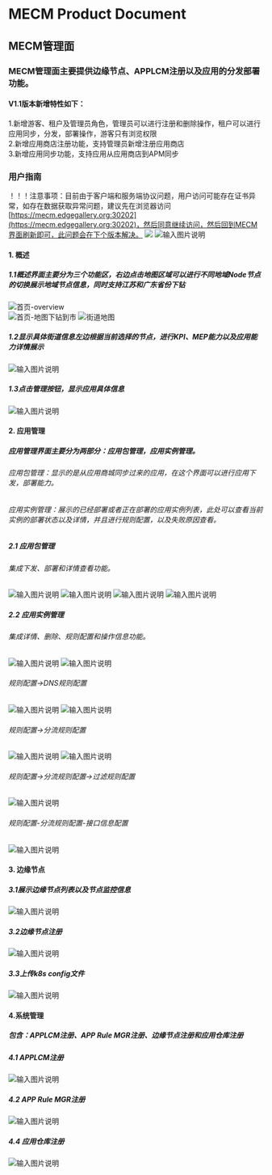 MECM Product Document
=====================


## MECM管理面
### MECM管理面主要提供边缘节点、APPLCM注册以及应用的分发部署功能。  
#### V1.1版本新增特性如下：
1.新增游客、租户及管理员角色，管理员可以进行注册和删除操作，租户可以进行应用同步，分发，部署操作，游客只有浏览权限  
2.新增应用商店注册功能，支持管理员新增注册应用商店  
3.新增应用同步功能，支持应用从应用商店到APM同步  

### 用户指南 
！！！注意事项：目前由于客户端和服务端协议问题，用户访问可能存在证书异常，如存在数据获取异常问题，建议先在浏览器访问[https://mecm.edgegallery.org:30202](https://mecm.edgegallery.org:30202)，然后同意继续访问，然后回到MECM界面刷新即可，此问题会在下个版本解决。
![](/uploads/images/2021/mecm/1.png) 
![输入图片说明](/uploads/images/2021/mecm/2.png) 

#### 1. 概述  
##### 1.1概述界面主要分为三个功能区，右边点击地图区域可以进行不同地域Node节点的切换展示地域节点信息，同时支持江苏和广东省份下钻  
![首页-overview](/uploads/images/2021/mecm/3.png)  
![首页-地图下钻到市](/uploads/images/2021/mecm/4.png) 
![街道地图](/uploads/images/2021/mecm/5.png) 
##### 1.2显示具体街道信息左边根据当前选择的节点，进行KPI、MEP能力以及应用能力详情展示  
![输入图片说明](/uploads/images/2021/mecm/6.png) 
##### 1.3点击管理按钮，显示应用具体信息 
![输入图片说明](/uploads/images/2021/mecm/7.png) 
#### 2. 应用管理  
##### 应用管理界面主要分为两部分：应用包管理，应用实例管理。  
###### 应用包管理：显示的是从应用商城同步过来的应用，在这个界面可以进行应用下发，部署能力。 
###### 应用实例管理：展示的已经部署或者正在部署的应用实例列表，此处可以查看当前实例的部署状态以及详情，并且进行规则配置，以及失败原因查看。  
##### 2.1 应用包管理 
###### 集成下发、部署和详情查看功能。  
![输入图片说明](/uploads/images/2021/mecm/8.png)
![输入图片说明](/uploads/images/2021/mecm/9.png)
![输入图片说明](/uploads/images/2021/mecm/10.png)
![输入图片说明](/uploads/images/2021/mecm/11.png)
##### 2.2 应用实例管理 
###### 集成详情、删除、规则配置和操作信息功能。
![输入图片说明](/uploads/images/2021/mecm/12.png)
![输入图片说明](/uploads/images/2021/mecm/13.png)
###### 规则配置->DNS规则配置 
![输入图片说明](/uploads/images/2021/mecm/14.png)
![输入图片说明](/uploads/images/2021/mecm/15.png)
###### 规则配置->分流规则配置
![输入图片说明](/uploads/images/2021/mecm/16.png)
![输入图片说明](/uploads/images/2021/mecm/17.png)
###### 规则配置->分流规则配置->过滤规则配置 
![输入图片说明](/uploads/images/2021/mecm/18.png)
###### 规则配置-分流规则配置-接口信息配置 
![输入图片说明](/uploads/images/2021/mecm/19.png)
#### 3. 边缘节点  
##### 3.1展示边缘节点列表以及节点监控信息 
![输入图片说明](/uploads/images/2021/mecm/20.png)
##### 3.2边缘节点注册
![输入图片说明](/uploads/images/2021/mecm/21.png) 
##### 3.3上传k8s config文件
![输入图片说明](/uploads/images/2021/mecm/22.png)
#### 4.系统管理
##### 包含：APPLCM注册、APP Rule MGR注册、边缘节点注册和应用仓库注册
##### 4.1 APPLCM注册
![输入图片说明](/uploads/images/2021/mecm/23.png) 
##### 4.2 APP Rule MGR注册
![输入图片说明](/uploads/images/2021/mecm/24.png) 
##### 4.4 应用仓库注册
![输入图片说明](/uploads/images/2021/mecm/25.png) 